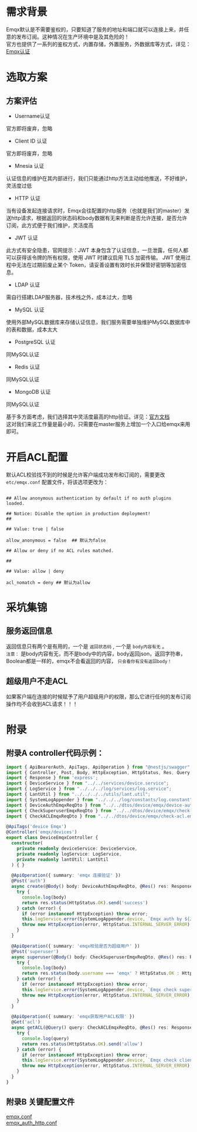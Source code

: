 # 需求背景

Emqx默认是不需要鉴权的，只要知道了服务的地址和端口就可以连接上来，并任意的发布订阅。这种情况在生产环境中是及其危险的！<br />
官方也提供了一系列的鉴权方式，内置存储，外置服务，外数据库等方式，详见：[Emqx认证](https://docs.emqx.net/broker/latest/cn/advanced/auth.html)

# 选取方案

## 方案评估

* Username认证 <br />

官方即将废弃，忽略

* Client ID 认证 <br />

官方即将废弃，忽略

* Mnesia 认证 <br />

认证信息的维护在其内部进行，我们只能通过http方法主动给他推送，不好维护，灵活度过低

* HTTP 认证 <br />

当有设备发起连接请求时，Emqx会往配置的http服务（也就是我们的master）发送http请求，根据返回的状态码和body数据有无来判断是否允许连接，是否允许订阅，此方式便于我们维护，灵活度高

* JWT 认证 <br />

此方式有安全隐患，官网提示：JWT 本身包含了认证信息，一旦泄露，任何人都可以获得该令牌的所有权限，使用 JWT 时建议启用 TLS 加密传输。 JWT 使用过程中无法在过期前废止某个 Token，请妥善设置有效时长并保管好密钥等加密信息。

* LDAP 认证 <br />

需自行搭建LDAP服务器，技术栈之外，成本过大，忽略

* MySQL 认证 <br />

使用外部MySQL数据库来存储认证信息，我们服务需要单独维护MySQL数据库中的表和数据，成本太大

* PostgreSQL 认证 <br />

同MySQL认证

* Redis 认证 <br />

同MySQL认证

* MongoDB 认证 <br />

同MySQL认证

基于多方面考虑，我们选择其中灵活度最高的http验证。详见：[官方文档](https://www.emqx.io/cn/blog/emqx-mqtt-broker-http-authentication-plugin-tutorial) <br />
这对我们来说工作量是最小的，只需要在master服务上增加一个入口给emqx来用即可。

# 开启ACL配置

默认ACL校验找不到的时候是允许客户端成功发布和订阅的，需要更改 `etc/emqx.conf` 配置文件，将该选项更改为：

``` 

## Allow anonymous authentication by default if no auth plugins loaded.

## Notice: Disable the option in production deployment!
##

## Value: true | false

allow_anonymous = false  ## 默认为false

## Allow or deny if no ACL rules matched.

##

## Value: allow | deny

acl_nomatch = deny ## 默认为allow
```

# 采坑集锦

## 服务返回信息

返回信息只有两个是有用的，一个是 `返回状态码` , 一个是 `body内容有无` 。<br />
`注意：` 是body内容有无，而不是body中的内容，body返回json，返回字符串，Boolean都是一样的，emqx不会看返回的内容， `只会看你有没有返回body！`

## 超级用户不走ACL

如果客户端在连接的时候赋予了用户超级用户的权限，那么它进行任何的发布订阅操作均不会收到ACL请求！！！

# 附录

## 附录A controller代码示例：

``` typescript
import { ApiBearerAuth, ApiTags, ApiOperation } from "@nestjs/swagger";
import { Controller, Post, Body, HttpException, HttpStatus, Res, Query, Get } from "@nestjs/common";
import { Response } from 'express';
import { DeviceService } from "../../services/device.service";
import { LogService } from "../../../log/services/log.service";
import { LantUtil } from "../../../../utils/lant.util";
import { SystemLogAppender } from "../../../log/constants/log.constant";
import { DeviceAuthEmqxReqDto } from "../../dtos/device/emqx/device-auth.emqx.req.dto";
import { CheckSuperuserEmqxReqDto } from "../../dtos/device/emqx/check-superuser.emqx.req.dto";
import { CheckACLEmqxReqDto } from "../../dtos/device/emqx/check-acl.emqx.req.dto";

@ApiTags('device Emqx')
@Controller('emqx/devices')
export class DeviceEmqxController {
  constructor(
    private readonly deviceService: DeviceService,
    private readonly logService: LogService,
    private readonly lantUtil: LantUtil
  ) { }

  @ApiOperation({ summary: 'emqx 连接验证' })
  @Post('auth')
  async create(@Body() body: DeviceAuthEmqxReqDto, @Res() res: Response) {
    try {
      console.log(body)
      return res.status(HttpStatus.OK).send('success')
    } catch (error) {
      if (error instanceof HttpException) throw error;
      this.logService.error(SystemLogAppender.device, `Emqx auth by ${JSON.stringify(body)} failed and error is ${error}` , this.lantUtil.parseError(error));
      throw new HttpException(error, HttpStatus.INTERNAL_SERVER_ERROR);
    }
  }

  @ApiOperation({ summary: 'emqx校验是否为超级用户' })
  @Post('superuser')
  async superuser(@Body() body: CheckSuperuserEmqxReqDto, @Res() res: Response) {
    try {
      console.log(body)
      return res.status(body.username === 'emqx' ? HttpStatus.OK : HttpStatus.BAD_REQUEST).send('success');
    } catch (error) {
      if (error instanceof HttpException) throw error;
      this.logService.error(SystemLogAppender.device, `Emqx check super user by ${JSON.stringify(body)} failed and error is ${error}` , this.lantUtil.parseError(error));
      throw new HttpException(error, HttpStatus.INTERNAL_SERVER_ERROR);
    }
  }

  @ApiOperation({ summary: 'emqx获取用户ACL权限' })
  @Get('acl')
  async getACL(@Query() query: CheckACLEmqxReqDto, @Res() res: Response) {
    try {
      console.log(query)
      return res.status(HttpStatus.OK).send('allow')
    } catch (error) {
      if (error instanceof HttpException) throw error;
      this.logService.error(SystemLogAppender.device, `Emqx check client acl by ${JSON.stringify(query)} failed and error is ${error}` , this.lantUtil.parseError(error));
      throw new HttpException(error, HttpStatus.INTERNAL_SERVER_ERROR);
    }
  }
}
```

## 附录B 关键配置文件

[emqx.conf](assets/files/emqx.conf) <br />
[emqx_auth_http.conf](assets/files/emqx_auth_http.conf)
